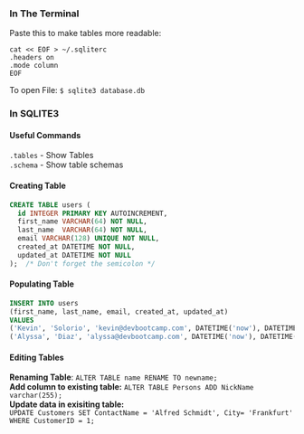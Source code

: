 ### In The Terminal 
Paste this to make tables more readable:  
```
cat << EOF > ~/.sqliterc
.headers on
.mode column
EOF
```
To open File: 
`$ sqlite3 database.db` 
### In SQLITE3 

#### Useful Commands
`.tables` - Show Tables  
`.schema` - Show table schemas  

#### Creating Table 
```sql
CREATE TABLE users (
  id INTEGER PRIMARY KEY AUTOINCREMENT,
  first_name VARCHAR(64) NOT NULL,
  last_name  VARCHAR(64) NOT NULL,
  email VARCHAR(128) UNIQUE NOT NULL,
  created_at DATETIME NOT NULL,
  updated_at DATETIME NOT NULL
);  /* Don't forget the semicolon */
```
#### Populating Table
```sql
INSERT INTO users
(first_name, last_name, email, created_at, updated_at)
VALUES
('Kevin', 'Solorio', 'kevin@devbootcamp.com', DATETIME('now'), DATETIME('now')),
('Alyssa', 'Diaz', 'alyssa@devbootcamp.com', DATETIME('now'), DATETIME('now'));
```

#### Editing Tables
**Renaming Table**: `ALTER TABLE name RENAME TO newname;`     
**Add column to existing table:** `ALTER TABLE Persons ADD NickName varchar(255);`  
**Update data in exisiting table:**  
`
UPDATE Customers
SET ContactName = 'Alfred Schmidt', City= 'Frankfurt'
WHERE CustomerID = 1;
`  
